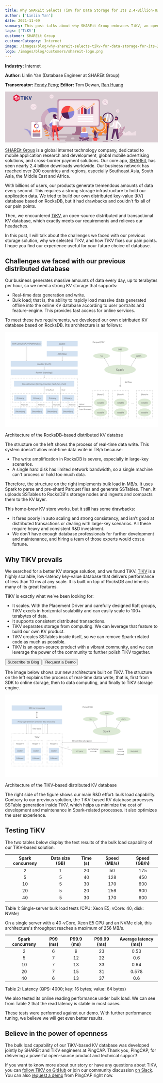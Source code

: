 ```yaml
---
title: Why SHAREit Selects TiKV for Data Storage for Its 2.4-Billion-User Business
author: ['Linlin Yan']
date: 2021-11-09
summary: This post talks about why SHAREit Group embraces TiKV, an open-source distributed and transactional KV database, as its storage infrastructure and how TiKV fixes SHAREit's pain points. 
tags: ['TiKV']
customer: SHAREit Group
customerCategory: Internet
image: /images/blog/why-shareit-selects-tikv-for-data-storage-for-its-2.4-billion-user-business.png
logo: /images/blog/customers/shareit-logo.png
---
```


**Industry:** Internet

**Author:** Linlin Yan (Database Engineer at SHAREit Group)

**Transcreator:** [Fendy Feng](https://github.com/septemberfd); **Editor:** Tom Dewan, [Ran Huang](https://github.com/ran-huang)

![Why SHAREit selects TiKV for data storage for its 2.4-billion-user business](media/why-shareit-selects-tikv-for-data-storage-for-its-2.4-billion-user-business.png)

[SHAREit Group](https://www.ushareit.com/) is a global internet technology company, dedicated to mobile application research and development, global mobile advertising solutions, and cross-border payment solutions. Our core app, [SHAREit](https://play.google.com/store/apps/details?id=com.lenovo.anyshare.gps&hl=en&gl=US), has seen nearly 2.4 billion downloads worldwide. Our business network has reached over 200 countries and regions, especially Southeast Asia, South Asia, the Middle East and Africa. 

With billions of users, our products generate tremendous amounts of data every second. This requires a strong storage infrastructure to hold our application data. We tried to build our own distributed key-value (KV) database based on RocksDB, but it had drawbacks and couldn't fix all of our pain points. 

Then, we encountered [TiKV](https://docs.pingcap.com/tidb/stable/tikv-overview#tikv-overview), an open-source distributed and transactional KV database, which exactly meets our requirements and relieves our headaches. 

In this post, I will talk about the challenges we faced with our previous storage solution, why we selected TiKV, and how TiKV fixes our pain points. I hope you find our experience useful for your future choice of database. 

## Challenges we faced with our previous distributed database

Our business generates massive amounts of data every day, up to terabytes per hour, so we need a strong KV storage that supports: 

* Real-time data generation and write. 
* Bulk load; that is, the ability to rapidly load massive data generated offline into the online KV database according to user portraits and feature-engine. This provides fast access for online services. 

To meet these two requirements, we developed our own distributed KV database based on RocksDB. Its architecture is as follows: 

![Architecture of the RocksDB-based distributed KV databse](media/architecture-of-rocksdb-based-distributed-kv-database.png)
<div class="caption-center"> Architecture of the RocksDB-based distributed KV databse </div>

The structure on the left shows the process of real-time data write. This system doesn't allow real-time data write in TB/h because: 

* The write amplification in RocksDB is severe, especially in large-key scenarios.
* A single hard disk has limited network bandwidth, so a single machine can't process or hold too much data. 

Therefore, the structure on the right implements bulk load in MB/s.  It uses Spark to parse and pre-shard Parquet files and generate SSTables. Then, it uploads SSTables to RocksDB's storage nodes and ingests and compacts them to the KV layer. 

This home-brew KV store works, but it still has some drawbacks:

* It fares poorly in auto scaling and strong consistency, and isn't good at distributed transactions or dealing with large-key scenarios. All these require heavy and consistent R&D investment. 
* We don't have enough database professionals for further development and maintenance, and hiring a team of those experts would cost a fortune. 

## Why TiKV prevails

We searched for a better KV storage solution, and we found TiKV. [TiKV](https://tikv.org/) is a highly scalable, low-latency key-value database that delivers performance of less than 10 ms at any scale. It is built on top of RocksDB and inherits many of its great features. 

TiKV is exactly what we've been looking for:

* It scales. With the Placement Driver and carefully designed Raft groups, TiKV excels in horizontal scalability and can easily scale to 100+ terabytes of data. 
* It supports consistent distributed transactions. 
* TiKV separates storage from computing. We can leverage that feature to build our own KV product. 
* TiKV creates SSTables inside itself, so we can remove Spark-related code as much as possible. 
* TiKV is an open-source product with a vibrant community, and we can leverage the power of the community to further polish TiKV together. 

<div class="trackable-btns">
  <a href="https://share.hsforms.com/1e2W03wLJQQKPd1d9rCbj_Q2npzm" onclick="trackViews('Why SHAREit Selects TiKV for Data Storage for Its 2.4-Billion-User Business', 'subscribe-blog-btn-middle')"><button>Subscribe to Blog</button></a>
  <a href="/contact-us" onclick="trackViews('Why SHAREit Selects TiKV for Data Storage for Its 2.4-Billion-User Business', 'contact-us-middle')"><button>Request a Demo</button></a>
</div>

The image below shows our new architecture built on TiKV. The structure on the left explains the process of real-time data write, that is, first from SDK to online storage, then to data computing, and finally to TiKV storage engine. 

![Architecture of the TiKV-based distributed KV database](media/architecture-of-tikv-based-distributed-kv-database.png)
<div class="caption-center"> Architecture of the TiKV-based distributed KV database </div>

The right side of the figure shows our main R&D effort: bulk load capability. Contrary to our previous solution, the TiKV-based KV database processes SSTable generation inside TiKV, which helps us minimize the cost of development and maintenance in Spark-related processes. It also optimizes the user experience. 

## Testing TiKV

The two tables below display the test results of the bulk load capability of our TiKV-based solution. 

| Spark concurreny | Data size (GB) | Time (s) | Speed (MB/s) | Speed (GB/h) |
| :----: | :----: | :----: | :----: | :----: | 
| 2 | 1 | 20 | 50 | 175 |
| 5 | 5 | 40| 128 | 450 | 
| 10 | 5 | 30 | 170 | 600 | 
| 20 | 5 | 20 | 256 | 900 | 
| 40 | 5 | 30 | 170 | 600 | 

<div class="caption-center"> Table 1: Single-server bulk load tests (CPU: Xeon E5; vCore: 40; disk: NVMe) </div>

On a single server with a 40-vCore, Xeon E5 CPU and an NVMe disk, this architecture's throughput reaches a maximum of 256 MB/s. 

| Spark concurreny | P99 (ms) | P99.9 (ms) | P99.99 (ms) | Average latency (ms)) |
| :----: | :----: | :----: | :----: | :----: | 
| 2 | 6 | 9 | 23 | 0.53 | 
| 5 | 7 | 12 | 22 | 0.6 | 
| 10 | 7 | 13 | 33 | 0.64 | 
| 20 | 7 | 15 | 31 | 0.578 | 
| 40 | 6 | 13 | 37 | 0.6 | 

<div class="caption-center"> Table 2: Latency (QPS: 4000; key: 16 bytes; value: 64 bytes) </div>

We also tested its online reading performance under bulk load. We can see from Table 2 that the read latency is stable in most cases.

These tests were performed against our demo. With further performance tuning, we believe we will get even better results. 

## Believe in the power of openness

The bulk load capability of our TiKV-based KV database was developed jointly by SHAREit and TiKV engineers at PingCAP. Thank you, PingCAP, for delivering a powerful open-source product and technical support!

If you want to know more about our story or have any questions about TiKV, you can [follow TiKV on GitHub](https://github.com/tikv/tikv) or join our community discussion [on Slack](https://slack.tidb.io/invite?team=tikv-wg&channel=general&ref=pingcap-blog). You can also [request a demo](https://en.pingcap.com/contact-us) from PingCAP right now. 
